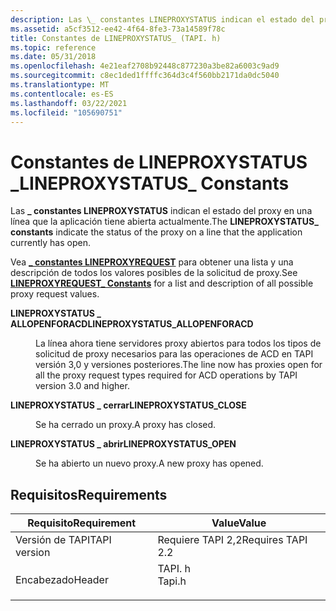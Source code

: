 ```yaml
---
description: Las \_ constantes LINEPROXYSTATUS indican el estado del proxy en una línea que la aplicación tiene abierta actualmente.
ms.assetid: a5cf3512-ee42-4f64-8fe3-73a14589f78c
title: Constantes de LINEPROXYSTATUS_ (TAPI. h)
ms.topic: reference
ms.date: 05/31/2018
ms.openlocfilehash: 4e21eaf2708b92448c877230a3be82a6003c9ad9
ms.sourcegitcommit: c8ec1ded1ffffc364d3c4f560bb2171da0dc5040
ms.translationtype: MT
ms.contentlocale: es-ES
ms.lasthandoff: 03/22/2021
ms.locfileid: "105690751"
---
```

# <a name="lineproxystatus_-constants"></a><span data-ttu-id="fd733-103">Constantes de LINEPROXYSTATUS \_</span><span class="sxs-lookup"><span data-stu-id="fd733-103">LINEPROXYSTATUS\_ Constants</span></span>

<span data-ttu-id="fd733-104">Las **\_ constantes LINEPROXYSTATUS** indican el estado del proxy en una línea que la aplicación tiene abierta actualmente.</span><span class="sxs-lookup"><span data-stu-id="fd733-104">The **LINEPROXYSTATUS\_ constants** indicate the status of the proxy on a line that the application currently has open.</span></span>

<span data-ttu-id="fd733-105">Vea [**\_ constantes LINEPROXYREQUEST**](lineproxyrequest--constants.md) para obtener una lista y una descripción de todos los valores posibles de la solicitud de proxy.</span><span class="sxs-lookup"><span data-stu-id="fd733-105">See [**LINEPROXYREQUEST\_ Constants**](lineproxyrequest--constants.md) for a list and description of all possible proxy request values.</span></span>

<dl> <dt>

<span data-ttu-id="fd733-106"><span id="LINEPROXYSTATUS_ALLOPENFORACD"></span><span id="lineproxystatus_allopenforacd"></span>**LINEPROXYSTATUS \_ ALLOPENFORACD**</span><span class="sxs-lookup"><span data-stu-id="fd733-106"><span id="LINEPROXYSTATUS_ALLOPENFORACD"></span><span id="lineproxystatus_allopenforacd"></span>**LINEPROXYSTATUS\_ALLOPENFORACD**</span></span>
</dt> <dd> <dl> <dt>



<span data-ttu-id="fd733-107">La línea ahora tiene servidores proxy abiertos para todos los tipos de solicitud de proxy necesarios para las operaciones de ACD en TAPI versión 3,0 y versiones posteriores.</span><span class="sxs-lookup"><span data-stu-id="fd733-107">The line now has proxies open for all the proxy request types required for ACD operations by TAPI version 3.0 and higher.</span></span>


</dt> </dl> </dd> <dt>

<span data-ttu-id="fd733-108"><span id="LINEPROXYSTATUS_CLOSE"></span><span id="lineproxystatus_close"></span>**LINEPROXYSTATUS \_ cerrar**</span><span class="sxs-lookup"><span data-stu-id="fd733-108"><span id="LINEPROXYSTATUS_CLOSE"></span><span id="lineproxystatus_close"></span>**LINEPROXYSTATUS\_CLOSE**</span></span>
</dt> <dd> <dl> <dt>



<span data-ttu-id="fd733-109">Se ha cerrado un proxy.</span><span class="sxs-lookup"><span data-stu-id="fd733-109">A proxy has closed.</span></span>


</dt> </dl> </dd> <dt>

<span data-ttu-id="fd733-110"><span id="LINEPROXYSTATUS_OPEN"></span><span id="lineproxystatus_open"></span>**LINEPROXYSTATUS \_ abrir**</span><span class="sxs-lookup"><span data-stu-id="fd733-110"><span id="LINEPROXYSTATUS_OPEN"></span><span id="lineproxystatus_open"></span>**LINEPROXYSTATUS\_OPEN**</span></span>
</dt> <dd> <dl> <dt>



<span data-ttu-id="fd733-111">Se ha abierto un nuevo proxy.</span><span class="sxs-lookup"><span data-stu-id="fd733-111">A new proxy has opened.</span></span>


</dt> </dl> </dd> </dl>

## <a name="requirements"></a><span data-ttu-id="fd733-112">Requisitos</span><span class="sxs-lookup"><span data-stu-id="fd733-112">Requirements</span></span>



| <span data-ttu-id="fd733-113">Requisito</span><span class="sxs-lookup"><span data-stu-id="fd733-113">Requirement</span></span> | <span data-ttu-id="fd733-114">Value</span><span class="sxs-lookup"><span data-stu-id="fd733-114">Value</span></span> |
|-------------------------|-----------------------------------------------------------------------------------|
| <span data-ttu-id="fd733-115">Versión de TAPI</span><span class="sxs-lookup"><span data-stu-id="fd733-115">TAPI version</span></span><br/> | <span data-ttu-id="fd733-116">Requiere TAPI 2,2</span><span class="sxs-lookup"><span data-stu-id="fd733-116">Requires TAPI 2.2</span></span><br/>                                                      |
| <span data-ttu-id="fd733-117">Encabezado</span><span class="sxs-lookup"><span data-stu-id="fd733-117">Header</span></span><br/>       | <dl> <span data-ttu-id="fd733-118"><dt>TAPI. h</dt></span><span class="sxs-lookup"><span data-stu-id="fd733-118"><dt>Tapi.h</dt></span></span> </dl> |



 

 




